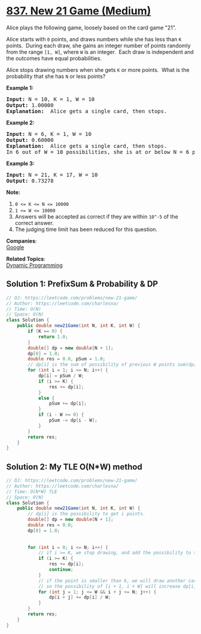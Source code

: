 # [837. New 21 Game (Medium)](https://leetcode.com/problems/new-21-game/)

<p>Alice plays the following game, loosely based on the card game "21".</p>

<p>Alice starts with <code>0</code> points, and draws numbers while she has less than <code>K</code> points.&nbsp; During each draw, she gains an integer number of points randomly from the range <code>[1, W]</code>, where <code>W</code> is an integer.&nbsp; Each draw is independent and the outcomes have equal probabilities.</p>

<p>Alice stops drawing numbers when she gets <code>K</code> or more points.&nbsp; What is the probability&nbsp;that she has <code>N</code> or less points?</p>

<p><strong>Example 1:</strong></p>

<pre><strong>Input: </strong>N = 10, K = 1, W = 10
<strong>Output: </strong>1.00000
<strong>Explanation: </strong> Alice gets a single card, then stops.
</pre>

<p><strong>Example 2:</strong></p>

<pre><strong>Input: </strong>N = 6, K = 1, W = 10
<strong>Output: </strong>0.60000
<strong>Explanation: </strong> Alice gets a single card, then stops.
In 6 out of W = 10 possibilities, she is at or below N = 6 points.
</pre>

<p><strong>Example 3:</strong></p>

<pre><strong>Input: </strong>N = 21, K = 17, W = 10
<strong>Output: </strong>0.73278</pre>

<p><strong>Note:</strong></p>

<ol>
	<li><code>0 &lt;= K &lt;= N &lt;= 10000</code></li>
	<li><code>1 &lt;= W &lt;= 10000</code></li>
	<li>Answers will be accepted as correct if they are within <code>10^-5</code> of the correct answer.</li>
	<li>The judging time limit has been reduced for this question.</li>
</ol>


**Companies**:  
[Google](https://leetcode.com/company/google)

**Related Topics**:  
[Dynamic Programming](https://leetcode.com/tag/dynamic-programming/)

## Solution 1: PrefixSum & Probability & DP

```java
// OJ: https://leetcode.com/problems/new-21-game/
// Author: https://leetcode.com/charlesna/
// Time: O(N)
// Space: O(N)
class Solution {
    public double new21Game(int N, int K, int W) {
        if (K == 0) {
            return 1.0;
        }
        double[] dp = new double[N + 1];
        dp[0] = 1.0;
        double res = 0.0, pSum = 1.0;
        // dp[i] is the sum of possibility of previous W points sum(dp[i - W], dp[i - 1]) / W
        for (int i = 1; i <= N; i++) {
            dp[i] = pSum / W;
            if (i >= K) {
                res += dp[i];
            }
            else {
                pSum += dp[i];
            }
            if (i - W >= 0) {
                pSum -= dp[i - W];
            }
        }
        return res;
    }
}
```

## Solution 2: My TLE O(N*W) method

```java
// OJ: https://leetcode.com/problems/new-21-game/
// Author: https://leetcode.com/charlesna/
// Time: O(N*W) TLE
// Space: O(N)
class Solution {
    public double new21Game(int N, int K, int W) {
		// dp[i] is the possibility to get i points.
        double[] dp = new double[N + 1];
        double res = 0.0;
        dp[0] = 1.0;
		
		
        for (int i = 0; i <= N; i++) {
            // if i >= K, we stop drawing, and add the possibility to the res.
            if (i >= K) {
                res += dp[i];
                continue;
            }
            // if the point is smaller than k, we will draw another card.
            // so the possibility of [i + 1, i + W] will increase dp[i] / W because the new drawing cards
            for (int j = 1; j <= W && i + j <= N; j++) {
                dp[i + j] += dp[i] / W;
            }
        }
        return res;
    }
}
```